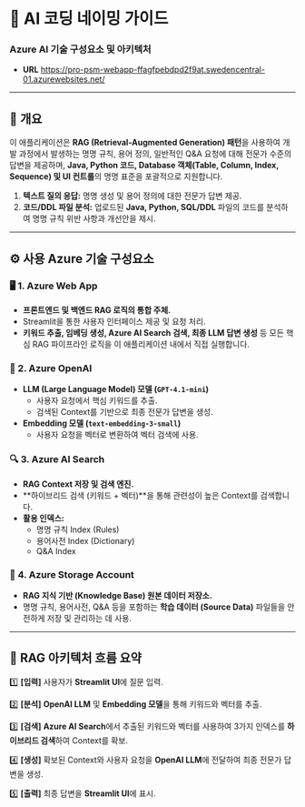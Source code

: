 # 🧩 AI 코딩 네이밍 가이드
### Azure AI 기술 구성요소 및 아키텍처
- **URL**  https://pro-psm-webapp-ffagfpebdpd2f9at.swedencentral-01.azurewebsites.net/
---

## 🔹 개요  
이 애플리케이션은 **RAG (Retrieval-Augmented Generation) 패턴**을 사용하여 개발 과정에서 발생하는 명명 규칙, 용어 정의, 일반적인 Q&A 요청에 대해 전문가 수준의 답변을 제공하며, 
    **Java, Python 코드, Database 객체(Table, Column, Index, Sequence) 및 UI 컨트롤**의 명명 표준을 포괄적으로 지원합니다.
1.  **텍스트 질의 응답:** 명명 생성 및 용어 정의에 대한 전문가 답변 제공.
2.  **코드/DDL 파일 분석:** 업로드된 **Java, Python, SQL/DDL** 파일의 코드를 분석하여 명명 규칙 위반 사항과 개선안을 제시.
---

## ⚙️ 사용 Azure 기술 구성요소

### 🖥️ 1. **Azure Web App**
- **프론트엔드 및 백엔드 RAG 로직의 통합 주체.**
- Streamlit을 통한 사용자 인터페이스 제공 및 요청 처리.
- **키워드 추출, 임베딩 생성, Azure AI Search 검색, 최종 LLM 답변 생성** 등 모든 핵심 RAG 파이프라인 로직을 이 애플리케이션 내에서 직접 실행합니다.

### 🧠 2. **Azure OpenAI**
- **LLM (Large Language Model) 모델 (`GPT-4.1-mini`)**
    - 사용자 요청에서 핵심 키워드를 추출.
    - 검색된 Context를 기반으로 최종 전문가 답변을 생성.
- **Embedding 모델 (`text-embedding-3-small`)**
    - 사용자 요청을 벡터로 변환하여 벡터 검색에 사용.

### 🔍 3. **Azure AI Search**
- **RAG Context 저장 및 검색 엔진.**
- **하이브리드 검색 (키워드 + 벡터)**을 통해 관련성이 높은 Context를 검색합니다.
- **활용 인덱스:**
    - 명명 규칙 Index (Rules)
    - 용어사전 Index (Dictionary)
    - Q&A Index

### 💾 4. **Azure Storage Account**
- **RAG 지식 기반 (Knowledge Base) 원본 데이터 저장소.**
- 명명 규칙, 용어사전, Q&A 등을 포함하는 **학습 데이터 (Source Data)** 파일들을 안전하게 저장 및 관리하는 데 사용.

---

## 🔁 RAG 아키텍처 흐름 요약

1️⃣ **[입력]** 사용자가 **Streamlit UI**에 질문 입력.

2️⃣ **[분석]** **OpenAI LLM** 및 **Embedding 모델**을 통해 키워드와 벡터를 추출.

3️⃣ **[검색]** **Azure AI Search**에서 추출된 키워드와 벡터를 사용하여 3가지 인덱스를 **하이브리드 검색**하여 Context를 확보.

4️⃣ **[생성]** 확보된 Context와 사용자 요청을 **OpenAI LLM**에 전달하여 최종 전문가 답변을 생성.

5️⃣ **[출력]** 최종 답변을 **Streamlit UI**에 표시.